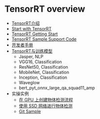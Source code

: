 # TensorRT overview

* [TensorRT介绍](https://zhuanlan.zhihu.com/p/64933639)
* [Start with TensorRT](https://developer.nvidia.com/blog/speeding-up-deep-learning-inference-using-tensorrt/)
* [TensorRT Getting Start](https://docs.nvidia.com/deeplearning/tensorrt/index.html)
* [TensorRT Sample Support Code](https://docs.nvidia.com/deeplearning/tensorrt/sample-support-guide/index.html)
* [开发者手册](https://docs.nvidia.com/deeplearning/tensorrt/developer-guide/index.html)
* [TensorRT与训练模型](https://ngc.nvidia.com/catalog/models?orderBy=modifiedDESC&pageNumber=2&query=tensorrt&quickFilter=models&filters=)
  * Jasper, NLP
  * VGG16, Classification
  * ResNet50, Classification
  * MobileNet, Classification
  * Inception, Classification
  * Waveglow
  * bert_pyt_onnx_large_qa_squad11_amp
* 实操实例
  * [在 GPU 上创建物体检测流程](https://developer.nvidia.com/blog/object-detection-pipeline-gpus/)
  * [使用 SSD 网络进行物体检测](https://docs.nvidia.com/deeplearning/tensorrt/sample-support-guide/index.html#uff_ssd)
  * [Git Sample](https://github.com/NVIDIA/TensorRT/tree/release/6.0/samples/)